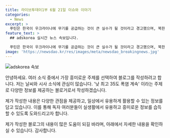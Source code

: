 ```yaml
---
title: 라이브투데이1부 6월 21일 이슈와 이야기
categories:
  - News
excerpt: >
  푸틴은 한국이 우크라이나에 무기를 공급하는 것이 큰 실수가 될 것이라고 경고했으며, 북한에도 무기를 공급할 가능성을 배제하지 않았습니다. 뉴욕증시는 혼조 마감했는데, 엔비디아는 시가총액 1위 자리를 마이크로소프트에 내줬습니다. 화천대유 대주주와 전 뉴스타파 전문위원이 구속됐으며, 최태원 SK그룹 회장의 이혼 소송과 관련한 상고가 제출됐습니다. 폭염이 계속되고, 제주는 오늘 오전까지 강한 장맛비가 예상됩니다. #푸틴 #살상무기 #뉴욕증시 #김만배 #최태원 #폭염
feature_text: >
  ## adskorea 실시간 뉴스 속보입니다.

  푸틴은 한국이 우크라이나에 무기를 공급하는 것이 큰 실수가 될 것이라고 경고했으며, 북한에도 무기를 공급할 가능성을 배제하지 않았습니다. 뉴욕증시는 혼조 마감했는데, 엔비디아는 시가총액 1위 자리를 마이크로소프트에 내줬습니다. 화천대유 대주주와 전 뉴스타파 전문위원이 구속됐으며, 최태원 SK그룹 회장의 이혼 소송과 관련한 상고가 제출됐습니다. 폭염이 계속되고, 제주는 오늘 오전까지 강한 장맛비가 예상됩니다. #푸틴 #살상무기 #뉴욕증시 #김만배 #최태원 #폭염
image: 'https://newsdao.kr/res/images/meta/newsdao_breakingnews.jpg'
---
```


<p><img src="https://newsdao.kr/res/images/meta/newsdao_breakingnews.jpg" alt="adskorea 속보" /></p>

<p>안녕하세요. 여러 소식 중에서 가장 흥미로운 주제를 선택하여 블로그를 작성하려고 합니다. 저는 날씨와 시사 소식에 관심이 많습니다. '낮 최고 35도 폭염 계속' 이라는 주제로 다양한 정보를 제공하는 블로거로서 작성하겠습니다. </p>

<p>제가 작성한 내용은 다양한 관점을 제공하고, 일상에서 유용하게 활용할 수 있는 정보를 담고 있습니다. 이를 통해 독자 여러분들이 실생활에서 유용하고 흥미로운 정보를 습득할 수 있도록 도와드리고자 합니다.</p>

<p>제가 작성한 블로그의 내용이 많은 도움이 되길 바라며, 아래에서 자세한 내용을 확인하실 수 있습니다. 감사합니다.</p>

